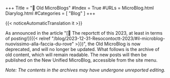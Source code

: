 +++
Title = "📒 Old MicroBlogs"
#Index = True
#URLs = MicroBlog.html Diarylog.html
#Categories = [ "Blog" ]
+++

{{< noticeAutomaticTranslation it >}}



As announced in the article "[🎇 The reportctt of this 2023, at least in terms of posting!]({{< relref "/blog/2023-12-31-Resocontoctt-2023/#il-microblog-nuovissimo-alla-faccia-du-rove" >}})", the Old MicroBlog is now deprecated, and will no longer be updated. What follows is the archive of old content, which will remain readable. The new posts will then be published on the New Unified MicroBlog, accessible from the site menu.

_Note: The contents in the archives may have undergone unreported editing._